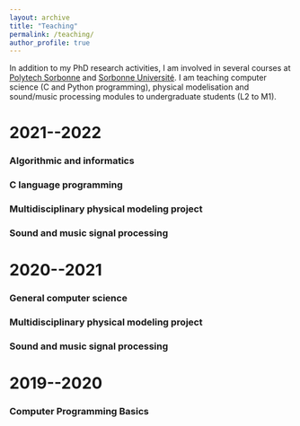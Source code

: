 ```yaml
---
layout: archive
title: "Teaching"
permalink: /teaching/
author_profile: true
---
```


In addition to my PhD research activities, I am involved in several courses at [Polytech Sorbonne](https://www.polytech.sorbonne-universite.fr/) and [Sorbonne Université](https://www.sorbonne-universite.fr/). I am teaching computer science (C and Python programming), physical modelisation and sound/music processing modules to undergraduate students (L2 to M1).

# 2021--2022

### Algorithmic and informatics

### C language programming 

### Multidisciplinary physical modeling project 

### Sound and music signal processing

# 2020--2021

### General computer science

### Multidisciplinary physical modeling project 

### Sound and music signal processing

# 2019--2020

### Computer Programming Basics 
